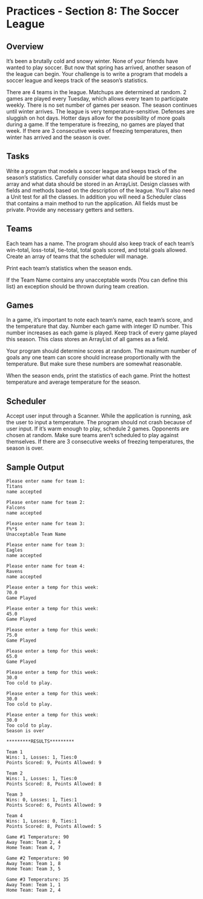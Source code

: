 # Practices - Section 8: The Soccer League

## Overview

It’s been a brutally cold and snowy winter.  None of your friends have wanted to play soccer.  But now that spring has arrived, another season of the league can begin. Your challenge is to write a program that models a soccer league and keeps track of the season’s statistics.

There are 4 teams in the league.  Matchups are determined at random.  2 games are played every Tuesday, which allows every team to participate weekly.  There is no set number of games per season.  The season continues until winter arrives. The league is very temperature-sensitive. Defenses are sluggish on hot days.  Hotter days allow for the possibility of more goals during a game.  If the temperature is freezing, no games are played that week.  If there are 3 consecutive weeks of freezing temperatures, then winter has arrived and the season is over.

## Tasks

Write a program that models a soccer league and keeps track of the season’s statistics. Carefully consider what data should be stored in an array and what data should be stored in an ArrayList.  Design classes with fields and methods based on the description of the league. You’ll also need a Unit test for all the classes. In addition you will need a Scheduler class that contains a main method to run the application.  All fields must be private.  Provide any necessary getters and setters.

## Teams

Each team has a name.  The program should also keep track of each team’s win-total, loss-total, tie-total, total goals scored, and total goals allowed.  Create an array of teams that the scheduler will manage.

Print each team’s statistics when the season ends.

If the Team Name contains any unacceptable words (You can define this list) an exception should be thrown during team creation.

## Games

In a game, it’s important to note each team’s name, each team’s score, and the temperature that day. Number each game with integer ID number.  This number increases as each game is played.  Keep track of every game played this season.  This class stores an ArrayList of all games as a field.

Your program should determine scores at random.  The maximum number of goals any one team can score should increase proportionally with the temperature.  But make sure these numbers are somewhat reasonable.

When the season ends, print the statistics of each game.  Print the hottest temperature and average temperature for the season.   

## Scheduler

Accept user input through a Scanner.  While the application is running, ask the user to input a temperature.  The program should not crash because of user input.  If it’s warm enough to play, schedule 2 games.  Opponents are chosen at random.  Make sure teams aren’t scheduled to play against themselves.  If there are 3 consecutive weeks of freezing temperatures, the season is over.

## Sample Output

```
Please enter name for team 1:
Titans
name accepted

Please enter name for team 2:
Falcons
name accepted

Please enter name for team 3:
F%*$
Unacceptable Team Name

Please enter name for team 3:
Eagles
name accepted

Please enter name for team 4:
Ravens
name accepted

Please enter a temp for this week:
70.0
Game Played

Please enter a temp for this week:
45.0
Game Played

Please enter a temp for this week:
75.0
Game Played

Please enter a temp for this week:
65.0
Game Played

Please enter a temp for this week:
30.0
Too cold to play. 

Please enter a temp for this week:
30.0
Too cold to play. 

Please enter a temp for this week:
30.0
Too cold to play. 
Season is over 

*********RESULTS********* 

Team 1 
Wins: 1, Losses: 1, Ties:0 
Points Scored: 9, Points Allowed: 9 

Team 2 
Wins: 1, Losses: 1, Ties:0 
Points Scored: 8, Points Allowed: 8 

Team 3 
Wins: 0, Losses: 1, Ties:1 
Points Scored: 6, Points Allowed: 9 

Team 4 
Wins: 1, Losses: 0, Ties:1 
Points Scored: 8, Points Allowed: 5 

Game #1 Temperature: 90 
Away Team: Team 2, 4 
Home Team: Team 4, 7 

Game #2 Temperature: 90 
Away Team: Team 1, 8 
Home Team: Team 3, 5 

Game #3 Temperature: 35 
Away Team: Team 1, 1 
Home Team: Team 2, 4 

```
